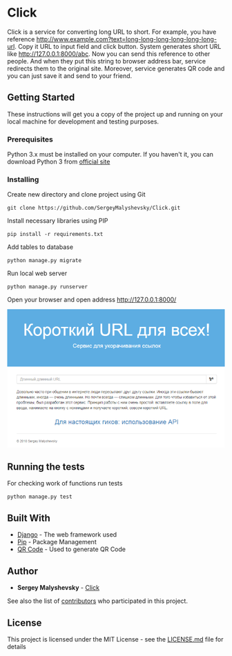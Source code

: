 # Click

Click is a service for converting long URL to short. For example, you have reference http://www.example.com?text=long-long-long-long-long-long-url.
Copy it URL to input field and click button. System generates short URL like http://127.0.0.1:8000/abc. Now you can send this reference to other people.
And when they put this string to browser address bar, service redirects them to the original site.
Moreover, service generates QR code and you can just save it and send to your friend.

## Getting Started

These instructions will get you a copy of the project up and running on your local machine for development and testing purposes.

### Prerequisites

Python 3.x must be installed on your computer. If you haven't it, you can download Python 3 from [official site](https://www.python.org/downloads/)

### Installing

Create new directory and clone project using Git

```
git clone https://github.com/SergeyMalyshevsky/Click.git
```

Install necessary libraries using PIP

```
pip install -r requirements.txt
```

Add tables to database

```
python manage.py migrate
```

Run local web server

```
python manage.py runserver
```

Open your browser and open address http://127.0.0.1:8000/

![Screenshot](screenshot.PNG)

## Running the tests

For checking work of functions run tests

```
python manage.py test
```

## Built With

* [Django](https://docs.djangoproject.com/en/2.1/) - The web framework used
* [Pip](https://pip.pypa.io/en/stable/user_guide/) - Package Management
* [QR Code](http://omz-software.com/editorial/docs/ios/qrcode.html) - Used to generate QR Code

## Author

* **Sergey Malyshevsky** - [Click](https://github.com/SergeyMalyshevsky)

See also the list of [contributors](https://github.com/Click/contributors) who participated in this project.

## License

This project is licensed under the MIT License - see the [LICENSE.md](LICENSE.md) file for details

